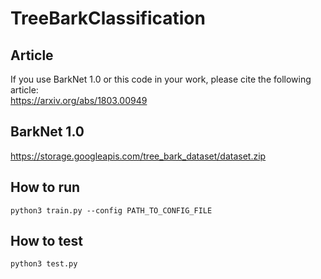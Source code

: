 # TreeBarkClassification

## Article

If you use BarkNet 1.0 or this code in your work, please cite the following article:</br>
https://arxiv.org/abs/1803.00949

## BarkNet 1.0
https://storage.googleapis.com/tree_bark_dataset/dataset.zip

## How to run
`python3 train.py --config PATH_TO_CONFIG_FILE`

## How to test
`python3 test.py`
